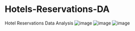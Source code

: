 # Hotels-Reservations-DA
Hotel Reservations Data Analysis
![image](https://github.com/dominique2001gh/Hotels-Reservations-DA/assets/32249419/18424570-2d25-4922-bd87-189489608803)
![image](https://github.com/dominique2001gh/Hotels-Reservations-DA/assets/32249419/2391daa2-0565-48cf-8e39-3ab6afc6b16a)
![image](https://github.com/dominique2001gh/Hotels-Reservations-DA/assets/32249419/afc7f3e9-95c7-4502-9691-03a1de3acb87)

